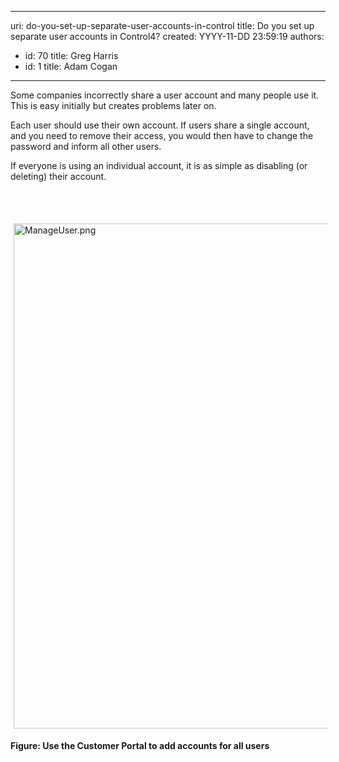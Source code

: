 

---
uri: do-you-set-up-separate-user-accounts-in-control
title: Do you set up separate user accounts in Control4?
created: YYYY-11-DD 23:59:19
authors:
  - id: 70
    title: Greg Harris
  - id: 1
    title: Adam Cogan
---




<span class='intro'> <p>​Some companies incorrectly share a user account&#160;and many people use it. This is easy initially but creates problems later on.<br></p> </span>

<p>Each user should use their own account. If users share a single account, and you need to remove their access, you would then have to change the password and inform all other users.&#160;</p><p>If everyone is&#160;using an individual account, it is as simple as disabling (or deleting)&#160;their account.<br></p><p><br></p><p>​<img alt="ManageUser.png" src="/SiteAssets/do-you-add-a-seperate-user-account-for-each-control4-user/ManageUser.png" style="margin&#58;5px;width&#58;808px;" /><br></p><p><strong>Figure&#58; Use the Customer Portal to add accounts for all&#160;users</strong><br><br></p>


